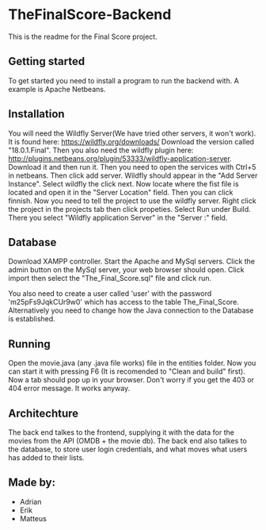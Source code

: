 # TheFinalScore-Backend
This is the readme for the Final Score project.

## Getting started
To get started you need to install a program to run the backend with. A example is Apache Netbeans. 

## Installation
You will need the Wildfly Server(We have tried other servers, it won't work). It is found here: https://wildfly.org/downloads/
Download the version called "18.0.1.Final". Then you also need the wildfly plugin here: http://plugins.netbeans.org/plugin/53333/wildfly-application-server. Download it  and then run it. Then you need to open the services with Ctrl+5 in netbeans. Then click add server. Wildfly should appear in the "Add Server Instance". Select wildfly the click next. Now locate where the fist file is located and open it in the "Server Location" field. Then you can click finnish. Now you need to tell the project to use the wildfly server. Right click the project in the projects tab then click propeties. Select Run under Build. There you select "Wildfly application Server" in the "Server :" field.

## Database
Download XAMPP controller. Start the Apache and MySql servers. Click the admin button on the MySql server, your web browser should open. Click import then select the "The_Final_Score.sql" file and click run.

You also need to create a user called 'user' with the password 'm25pFs9JqkCUr9w0' which has access to the table The_Final_Score. Alternatively you need to change how the Java connection to the Database is established.

## Running
Open the movie.java (any .java file works) file in the entities folder. Now you can start it with pressing F6 (It is recomended to "Clean and build" first). Now a tab should pop up in your browser. Don't worry if you get the 403 or 404 error message. It works anyway. 

## Architechture
The back end talkes to the frontend, supplying it with the data for the movies from the API (OMDB + the movie db). The back end also talkes to the database, to store user login credentials, and what moves what users has added to their lists.

## Made by:
* Adrian 
* Erik 
* Matteus
